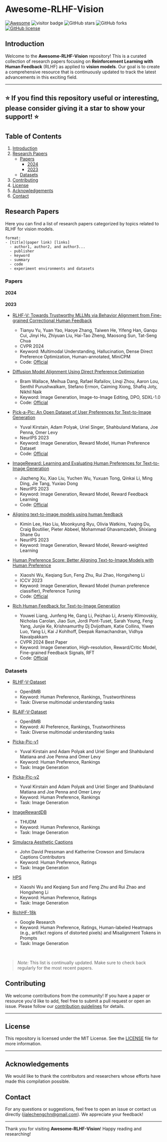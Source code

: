 # Awesome-RLHF-Vision

[![Awesome](https://cdn.rawgit.com/sindresorhus/awesome/d7305f38d29fed78fa85652e3a63e154dd8e8829/media/badge.svg)](https://github.com/sindresorhus/awesome)
![visitor badge](https://visitor-badge.lithub.cc/badge?page_id=chengjl19.Awesome-RLHF-Vision&left_text=Visitors)
![GitHub stars](https://img.shields.io/github/stars/chengjl19/Awesome-RLHF-Vision?color=yellow)
![GitHub forks](https://img.shields.io/github/forks/chengjl19/Awesome-RLHF-Vision?color=9cf)
[![GitHub license](https://img.shields.io/github/license/chengjl19/Awesome-RLHF-Vision)](https://github.com/chengjl19/Awesome-RLHF-Vision/blob/main/LICENSE)

## Introduction

Welcome to the **Awesome-RLHF-Vision** repository! This is a curated collection of research papers focusing on **Reinforcement Learning with Human Feedback** (RLHF) as applied to **vision models**. Our goal is to create a comprehensive resource that is continuously updated to track the latest advancements in this exciting field.

---
⭐ If you find this repository useful or interesting, please consider giving it a star to show your support! ⭐
---

## Table of Contents

1. [Introduction](#introduction)
2. [Research Papers](#research-papers)
    - [Papers](#papers)
        - [2024](#2024)
        - [2023](#2023)
    - [Datasets](#datasets)
3. [Contributing](#contributing)
4. [License](#license)
5. [Acknowledgements](#acknowledgements)
6. [Contact](#contact)

## Research Papers

Here you can find a list of research papers categorized by topics related to RLHF for vision models. 

```
format:
- [title](paper link) [links]
  - author1, author2, and author3...
  - publisher
  - keyword
  - summary
  - code
  - experiment environments and datasets
```

### Papers

#### 2024

#### 2023

- [RLHF-V: Towards Trustworthy MLLMs via Behavior Alignment from Fine-grained Correctional Human Feedback](https://arxiv.org/abs/2312.00849)
  - Tianyu Yu, Yuan Yao, Haoye Zhang, Taiwen He, Yifeng Han, Ganqu Cui, Jinyi Hu, Zhiyuan Liu, Hai-Tao Zheng, Maosong Sun, Tat-Seng Chua
  - CVPR 2024
  - Keyword: Multimodal Understanding, Hallucination, Dense Direct Preference Optimization, Human-annotated, MiniCPM
  - Code: [Official](https://github.com/RLHF-V/RLHF-V)


- [Diffusion Model Alignment Using Direct Preference Optimization](https://arxiv.org/abs/2311.12908)
  - Bram Wallace, Meihua Dang, Rafael Rafailov, Linqi Zhou, Aaron Lou, Senthil Purushwalkam, Stefano Ermon, Caiming Xiong, Shafiq Joty, Nikhil Naik
  - Keyword: Image Generation, Image-to-Image Editing, DPO, SDXL-1.0
  - Code: [Official](https://github.com/SalesforceAIResearch/DiffusionDPO)


- [Pick-a-Pic: An Open Dataset of User Preferences for Text-to-Image Generation](https://arxiv.org/abs/2305.01569)
  - Yuval Kirstain, Adam Polyak, Uriel Singer, Shahbuland Matiana, Joe Penna, Omer Levy
  - NeurIPS 2023
  - Keyword: Image Generation, Reward Model, Human Preference Dataset
  - Code: [Official](https://github.com/yuvalkirstain/PickScore)

- [ImageReward: Learning and Evaluating Human Preferences for Text-to-Image Generation](https://arxiv.org/abs/2304.05977)
  - Jiazheng Xu, Xiao Liu, Yuchen Wu, Yuxuan Tong, Qinkai Li, Ming Ding, Jie Tang, Yuxiao Dong
  - NeurIPS 2023
  - Keyword: Image Generation, Reward Model, Reward Feedback Learning
  - Code: [Official](https://github.com/THUDM/ImageReward)

- [Aligning text-to-image models using human feedback](https://arxiv.org/abs/2302.12192)
  - Kimin Lee, Hao Liu, Moonkyung Ryu, Olivia Watkins, Yuqing Du, Craig Boutilier, Pieter Abbeel, Mohammad Ghavamzadeh, Shixiang Shane Gu
  - NeurIPS 2023
  - Keyword: Image Generation, Reward Model, Reward-weighted Learning


- [Human Preference Score: Better Aligning Text-to-Image Models with Human Preference](https://arxiv.org/abs/2303.14420)
  - Xiaoshi Wu, Keqiang Sun, Feng Zhu, Rui Zhao, Hongsheng Li
  - ICCV 2023
  - Keyword: Image Generation, Reward Model (human preference classifier), Preference Tuning
  - Code: [Official](https://github.com/tgxs002/align_sd)

- [Rich Human Feedback for Text-to-Image Generation](https://arxiv.org/abs/2312.10240)
  - Youwei Liang, Junfeng He, Gang Li, Peizhao Li, Arseniy Klimovskiy, Nicholas Carolan, Jiao Sun, Jordi Pont-Tuset, Sarah Young, Feng Yang, Junjie Ke, Krishnamurthy Dj Dvijotham, Katie Collins, Yiwen Luo, Yang Li, Kai J Kohlhoff, Deepak Ramachandran, Vidhya Navalpakkam
  - CVPR 2024 Best Paper
  - Keyword: Image Generation, High-resolution, Reward/Critic Model, Fine-grained Feedback Signals, RFT
  - Code: [Official](https://github.com/tgxs002/align_sd)

### Datasets

- [RLHF-V-Dataset](https://huggingface.co/datasets/openbmb/RLHF-V-Dataset)
  - OpenBMB
  - Keyword: Human Preference, Rankings, Trustworthiness
  - Task: Diverse multimodal understanding tasks

- [RLAIF-V-Dataset](https://huggingface.co/datasets/openbmb/RLAIF-V-Dataset)
  - OpenBMB
  - Keyword: AI Preference, Rankings, Trustworthiness
  - Task: Diverse multimodal understanding tasks

- [Picka-Pic-v1](https://huggingface.co/datasets/yuvalkirstain/pickapic_v1)
    - Yuval Kirstain and Adam Polyak and Uriel Singer and Shahbuland Matiana and Joe Penna and Omer Levy
    - Keyword: Human Preference, Rankings
    - Task: Image Generation

- [Picka-Pic-v2](https://huggingface.co/datasets/yuvalkirstain/pickapic_v2)
    - Yuval Kirstain and Adam Polyak and Uriel Singer and Shahbuland Matiana and Joe Penna and Omer Levy
    - Keyword: Human Preference, Rankings
    - Task: Image Generation


- [ImageRewardDB](https://huggingface.co/datasets/THUDM/ImageRewardDB)
    - THUDM
    - Keyword: Human Preference, Rankings
    - Task: Image Generation

- [Simulacra Aesthetic Captions](https://github.com/JD-P/simulacra-aesthetic-captions)
    - John David Pressman and Katherine Crowson and Simulacra Captions Contributors
    - Keyword: Human Preference, Ratings
    - Task: Image Generation

- [HPS](https://mycuhk-my.sharepoint.com/:u:/g/personal/1155172150_link_cuhk_edu_hk/ESCl7RD3cE9FsitV0P2F8DABC1zRJxbCMI-AXei2Nwx2vA?e=ILRanj)
    - Xiaoshi Wu and Keqiang Sun and Feng Zhu and Rui Zhao and Hongsheng Li
    - Keyword: Human Preference, Ratings
    - Task: Image Generation

- [RichHF-18k](https://github.com/google-research-datasets/richhf-18k)
    - Google Research
    - Keyword: Human Preference, Ratings, Human-labeled Heatmaps (e.g., artifact regions of distorted pixels) and Misalignment Tokens in Prompts
    - Task: Image Generation

<br>

> *Note:* This list is continually updated. Make sure to check back regularly for the most recent papers.

## Contributing

We welcome contributions from the community! If you have a paper or resource you'd like to add, feel free to submit a pull request or open an issue. Please follow our [contribution guidelines](contribution_guidelines.md) for details.

---

## License

This repository is licensed under the MIT License. See the [LICENSE](https://github.com/chengjl19/Awesome-RLHF-Vision/blob/main/LICENSE) file for more information.

---

## Acknowledgements

We would like to thank the contributors and researchers whose efforts have made this compilation possible.

## Contact

For any questions or suggestions, feel free to open an issue or contact us directly (jialechengchn@gmail.com). We appreciate your feedback!

---

Thank you for visiting **Awesome-RLHF-Vision**! Happy reading and researching!